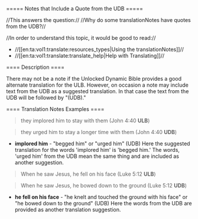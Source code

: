 ===== Notes that Include a Quote from the UDB =====

//This answers the question:// //Why do some translationNotes have quotes from the UDB?//

//In order to understand this topic, it would be good to read://
  * //[[en:ta:vol1:translate:resources_types|Using the translationNotes]]//
  * //[[en:ta:vol1:translate:translate_help|Help with Translating]]//

==== Description ====

There may not be a note if the Unlocked Dynamic Bible provides a good alternate translation for the ULB. However, on occasion a note may include text from the UDB as a suggested translation. In that case the text from the UDB will be followed by "(UDB)." 

==== Translation Notes Examples ====

> they implored him to stay with them (John 4:40 **ULB**)

> they urged him to stay a longer time with them (John 4:40 **UDB**)

  * **implored him**  - "begged him" or "urged him" (UDB)
Here the suggested translation for the words 'implored him' is 'begged him.' The words, 'urged him' from the UDB mean the same thing and are included as another suggestion.

> When he saw Jesus, he fell on his face (Luke 5:12 **ULB**)

> When he saw Jesus, he bowed down to the ground (Luke 5:12 **UDB**)

  * **he fell on his face** - "he knelt and touched the ground with his face" or "he bowed down to the ground" (UDB)
Here the words from the UDB are provided as another translation suggestion.




